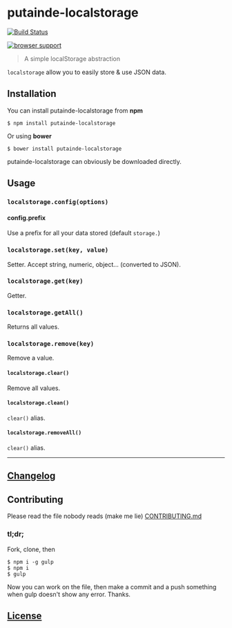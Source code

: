# putainde-localstorage

[![Build Status](http://img.shields.io/travis/putaindecode/localstorage.svg?style=flat)](https://travis-ci.org/putaindecode/localstorage)

[![browser support](https://ci.testling.com/putaindecode/localstorage.png)](https://ci.testling.com/putaindecode/localstorage)

> A simple localStorage abstraction

`localstorage` allow you to easily store & use JSON data.

## Installation

You can install putainde-localstorage from **npm**

```shell
$ npm install putainde-localstorage
```

Or using **bower**

```shell
$ bower install putainde-localstorage
```

putainde-localstorage can obviously be downloaded directly.

## Usage

### `localstorage.config(options)`

#### config.prefix

Use a prefix for all your data stored (default `storage.`)

### `localstorage.set(key, value)`

Setter. Accept string, numeric, object... (converted to JSON).

### `localstorage.get(key)`

Getter.

### `localstorage.getAll()`

Returns all values.

### `localstorage.remove(key)`

Remove a value.

#### `localstorage.clear()`

Remove all values.

#### `localstorage.clean()`

`clear()` alias.

#### `localstorage.removeAll()`

`clear()` alias.

---

## [Changelog](CHANGELOG.md)

## Contributing

Please read the file nobody reads (make me lie) [CONTRIBUTING.md](CONTRIBUTING.md)

### tl;dr;

Fork, clone, then

```shell
$ npm i -g gulp
$ npm i
$ gulp
```

Now you can work on the file, then make a commit and a push something when gulp doesn't show any error.
Thanks.

## [License](LICENSE-MIT)
